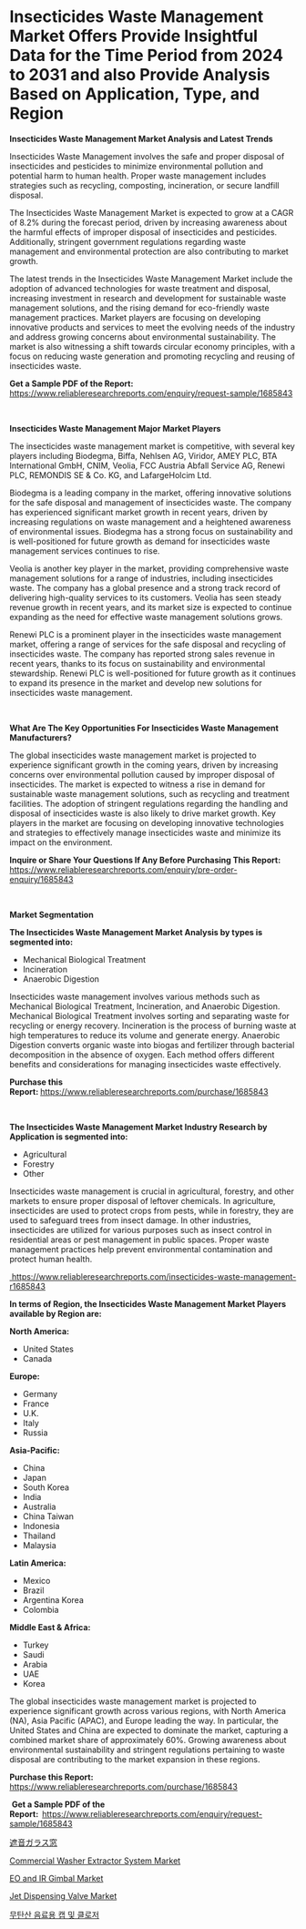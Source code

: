 <p><h1>Insecticides Waste Management Market Offers Provide Insightful Data for the Time Period from 2024 to 2031 and also Provide Analysis Based on Application, Type, and Region</h1></p><p><strong>Insecticides Waste Management Market Analysis and Latest Trends</strong></p>
<p><p>Insecticides Waste Management involves the safe and proper disposal of insecticides and pesticides to minimize environmental pollution and potential harm to human health. Proper waste management includes strategies such as recycling, composting, incineration, or secure landfill disposal.</p><p>The Insecticides Waste Management Market is expected to grow at a CAGR of 8.2% during the forecast period, driven by increasing awareness about the harmful effects of improper disposal of insecticides and pesticides. Additionally, stringent government regulations regarding waste management and environmental protection are also contributing to market growth.</p><p>The latest trends in the Insecticides Waste Management Market include the adoption of advanced technologies for waste treatment and disposal, increasing investment in research and development for sustainable waste management solutions, and the rising demand for eco-friendly waste management practices. Market players are focusing on developing innovative products and services to meet the evolving needs of the industry and address growing concerns about environmental sustainability. The market is also witnessing a shift towards circular economy principles, with a focus on reducing waste generation and promoting recycling and reusing of insecticides waste.</p></p>
<p><strong>Get a Sample PDF of the Report:&nbsp;</strong> <a href="https://www.reliableresearchreports.com/enquiry/request-sample/1685843">https://www.reliableresearchreports.com/enquiry/request-sample/1685843</a></p>
<p>&nbsp;</p>
<p><strong>Insecticides Waste Management Major Market Players</strong></p>
<p><p>The insecticides waste management market is competitive, with several key players including Biodegma, Biffa, Nehlsen AG, Viridor, AMEY PLC, BTA International GmbH, CNIM, Veolia, FCC Austria Abfall Service AG, Renewi PLC, REMONDIS SE & Co. KG, and LafargeHolcim Ltd.</p><p>Biodegma is a leading company in the market, offering innovative solutions for the safe disposal and management of insecticides waste. The company has experienced significant market growth in recent years, driven by increasing regulations on waste management and a heightened awareness of environmental issues. Biodegma has a strong focus on sustainability and is well-positioned for future growth as demand for insecticides waste management services continues to rise.</p><p>Veolia is another key player in the market, providing comprehensive waste management solutions for a range of industries, including insecticides waste. The company has a global presence and a strong track record of delivering high-quality services to its customers. Veolia has seen steady revenue growth in recent years, and its market size is expected to continue expanding as the need for effective waste management solutions grows.</p><p>Renewi PLC is a prominent player in the insecticides waste management market, offering a range of services for the safe disposal and recycling of insecticides waste. The company has reported strong sales revenue in recent years, thanks to its focus on sustainability and environmental stewardship. Renewi PLC is well-positioned for future growth as it continues to expand its presence in the market and develop new solutions for insecticides waste management.</p></p>
<p>&nbsp;</p>
<p><strong>What Are The Key Opportunities For Insecticides Waste Management Manufacturers?</strong></p>
<p><p>The global insecticides waste management market is projected to experience significant growth in the coming years, driven by increasing concerns over environmental pollution caused by improper disposal of insecticides. The market is expected to witness a rise in demand for sustainable waste management solutions, such as recycling and treatment facilities. The adoption of stringent regulations regarding the handling and disposal of insecticides waste is also likely to drive market growth. Key players in the market are focusing on developing innovative technologies and strategies to effectively manage insecticides waste and minimize its impact on the environment.</p></p>
<p><strong>Inquire or Share Your Questions If Any Before Purchasing This Report:</strong> <a href="https://www.reliableresearchreports.com/enquiry/pre-order-enquiry/1685843">https://www.reliableresearchreports.com/enquiry/pre-order-enquiry/1685843</a></p>
<p>&nbsp;</p>
<p><strong>Market Segmentation</strong></p>
<p><strong>The Insecticides Waste Management Market Analysis by types is segmented into:</strong></p>
<p><ul><li>Mechanical Biological Treatment</li><li>Incineration</li><li>Anaerobic Digestion</li></ul></p>
<p><p>Insecticides waste management involves various methods such as Mechanical Biological Treatment, Incineration, and Anaerobic Digestion. Mechanical Biological Treatment involves sorting and separating waste for recycling or energy recovery. Incineration is the process of burning waste at high temperatures to reduce its volume and generate energy. Anaerobic Digestion converts organic waste into biogas and fertilizer through bacterial decomposition in the absence of oxygen. Each method offers different benefits and considerations for managing insecticides waste effectively.</p></p>
<p><strong>Purchase this Report:&nbsp;</strong><a href="https://www.reliableresearchreports.com/purchase/1685843">https://www.reliableresearchreports.com/purchase/1685843</a></p>
<p>&nbsp;</p>
<p><strong>The Insecticides Waste Management Market Industry Research by Application is segmented into:</strong></p>
<p><ul><li>Agricultural</li><li>Forestry</li><li>Other</li></ul></p>
<p><p>Insecticides waste management is crucial in agricultural, forestry, and other markets to ensure proper disposal of leftover chemicals. In agriculture, insecticides are used to protect crops from pests, while in forestry, they are used to safeguard trees from insect damage. In other industries, insecticides are utilized for various purposes such as insect control in residential areas or pest management in public spaces. Proper waste management practices help prevent environmental contamination and protect human health.</p></p>
<p><a href="https://www.reliableresearchreports.com/insecticides-waste-management-r1685843">&nbsp;https://www.reliableresearchreports.com/insecticides-waste-management-r1685843</a></p>
<p><strong>In terms of Region, the Insecticides Waste Management Market Players available by Region are:</strong></p>
<p>
    <p> <strong> North America: </strong>
        <ul>
            <li>United States</li>
            <li>Canada</li>
        </ul>
        </p> 
    <p> <strong> Europe: </strong>
        <ul>
            <li>Germany</li>
            <li>France</li>
            <li>U.K.</li>
            <li>Italy</li>
            <li>Russia</li>
        </ul>
        </p> 
    <p> <strong> Asia-Pacific: </strong>
        <ul>
            <li>China</li>
            <li>Japan</li>
            <li>South Korea</li>
            <li>India</li>
            <li>Australia</li>
            <li>China Taiwan</li>
            <li>Indonesia</li>
            <li>Thailand</li>
            <li>Malaysia</li>
        </ul>
        </p> 
    <p> <strong> Latin America: </strong>
        <ul>
            <li>Mexico</li>
            <li>Brazil</li>
            <li>Argentina Korea</li>
            <li>Colombia</li>
        </ul>
        </p> 
    <p> <strong> Middle East & Africa: </strong>
        <ul>
            <li>Turkey</li>
            <li>Saudi</li>
            <li>Arabia</li>
            <li>UAE</li>
            <li>Korea</li>
        </ul>
    </p>
    </p>
<p><p>The global insecticides waste management market is projected to experience significant growth across various regions, with North America (NA), Asia Pacific (APAC), and Europe leading the way. In particular, the United States and China are expected to dominate the market, capturing a combined market share of approximately 60%. Growing awareness about environmental sustainability and stringent regulations pertaining to waste disposal are contributing to the market expansion in these regions.</p></p>
<p><strong>Purchase this Report: </strong><a href="https://www.reliableresearchreports.com/purchase/1685843">https://www.reliableresearchreports.com/purchase/1685843</a></p>
<p>&nbsp;<strong>Get a Sample PDF of the Report:&nbsp;&nbsp;</strong><a href="https://www.reliableresearchreports.com/enquiry/request-sample/1685843">https://www.reliableresearchreports.com/enquiry/request-sample/1685843</a></p>
<p><strong></strong></p>
<p><p><a href="https://github.com/gfggqjbfys368009/Market-Research-Report-List-2/blob/main/5939567102652.md">遮音ガラス窓</a></p><p><a href="https://github.com/elizabethdagraca/Market-Research-Report-List-3/blob/main/commercial-washer-extractor-system-market.md">Commercial Washer Extractor System Market</a></p><p><a href="https://issuu.com/reportprime-2/docs/eo-and-ir-gimbal-market-size-2030.pptx">EO and IR Gimbal Market</a></p><p><a href="https://github.com/mbisetmhermsr/Market-Research-Report-List-2/blob/main/jet-dispensing-valve-market.md">Jet Dispensing Valve Market</a></p><p><a href="https://github.com/vs019sa3m8x/Market-Research-Report-List-2/blob/main/414606296170.md">무탄산 음료용 캡 및 클로저</a></p></p>